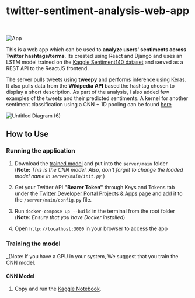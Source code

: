 # twitter-sentiment-analysis-web-app

<br>

![App](imgs/demo.gif)

This is a web app which can be used to **analyze users' sentiments across Twitter hashtags/terms**. Its created using React and Django and uses an LSTM model trained on the [Kaggle Sentiment140 dataset](https://www.kaggle.com/kazanova/sentiment140) and served as a REST API to the ReactJS frontend.

The server pulls tweets using **tweepy** and performs inference using Keras. It also pulls data from the **Wikipedia API** based the hashtag chosen to display a short description. As part of the analysis, I also added few examples of the tweets and their predicted sentiments. A kernel for another sentiment classification using a CNN + 1D pooling can be found [here](https://www.kaggle.com/thatawkwardguy/twitter-sentiment-classification-using-cnns)

![Untitled Diagram (6)](https://user-images.githubusercontent.com/29514438/59569258-5f55b700-90a4-11e9-8167-60f53a765c02.jpg)

## How to Use

### Running the application

1. Download the [trained model](https://drive.google.com/file/d/1ckK5m4JysFKtBuC9yCnEaHe6cxOgXlG8/view?usp=sharing) and put into the `server/main` folder <br>(**Note:** _This is the CNN model. Also, don't forget to change the loaded model name in `server/main/init.py`_ )
2. Get your Twitter API **"Bearer Token"** through Keys and Tokens tab under the [Twitter Developer Portal Projects & Apps page](https://developer.twitter.com/en/portal/projects-and-apps) and add it to the `/server/main/config.py` file.
3. Run `docker-compose up --build` in the terminal from the root folder <br> (**Note:** _Ensure that you have Docker installed_)

4. Open `http://localhost:3000` in your browser to access the app

### Training the model

_(Note: If you have a GPU in your system, We suggest that you train the CNN model.

#### CNN Model

1. Copy and run the [Kaggle Notebook](https://www.kaggle.com/thatawkwardguy/twitter-sentiment-classification-using-cnns).

